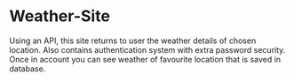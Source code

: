 # Weather-Site
Using an API, this site returns to user the weather details of chosen location.
Also contains authentication system with extra password security.
Once in account you can see weather of favourite location that is saved in database.
